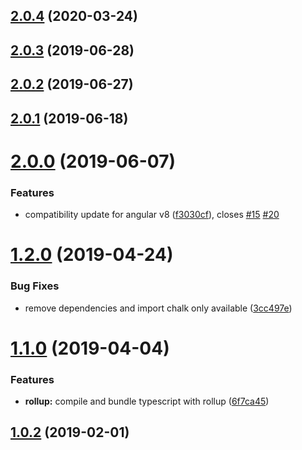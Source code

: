 ## [2.0.4](https://github.com/pascaliske/ngx-prerenderer/compare/v2.0.3...v2.0.4) (2020-03-24)



## [2.0.3](https://github.com/pascaliske/ngx-prerenderer/compare/v2.0.2...v2.0.3) (2019-06-28)



## [2.0.2](https://github.com/pascaliske/ngx-prerenderer/compare/v2.0.1...v2.0.2) (2019-06-27)



## [2.0.1](https://github.com/pascaliske/ngx-prerenderer/compare/v2.0.0...v2.0.1) (2019-06-18)



# [2.0.0](https://github.com/pascaliske/ngx-prerenderer/compare/v1.2.0...v2.0.0) (2019-06-07)


### Features

* compatibility update for angular v8 ([f3030cf](https://github.com/pascaliske/ngx-prerenderer/commit/f3030cf)), closes [#15](https://github.com/pascaliske/ngx-prerenderer/issues/15) [#20](https://github.com/pascaliske/ngx-prerenderer/issues/20)



# [1.2.0](https://github.com/pascaliske/ngx-prerenderer/compare/v1.1.0...v1.2.0) (2019-04-24)


### Bug Fixes

* remove dependencies and import chalk only available ([3cc497e](https://github.com/pascaliske/ngx-prerenderer/commit/3cc497e))



# [1.1.0](https://github.com/pascaliske/ngx-prerenderer/compare/v1.0.2...v1.1.0) (2019-04-04)


### Features

* **rollup:** compile and bundle typescript with rollup ([6f7ca45](https://github.com/pascaliske/ngx-prerenderer/commit/6f7ca45))



## [1.0.2](https://github.com/pascaliske/ngx-prerenderer/compare/v1.0.1...v1.0.2) (2019-02-01)




